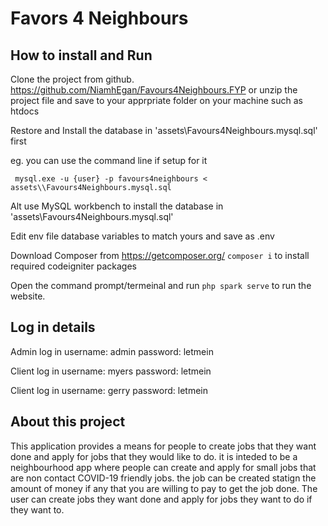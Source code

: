 # Favors 4 Neighbours

## How to install and Run

Clone the project from github. https://github.com/NiamhEgan/Favours4Neighbours.FYP
or unzip the project file and save to your apprpriate folder on your machine such as htdocs 



Restore and Install the database in 'assets\Favours4Neighbours.mysql.sql' first

eg. you can use the command line if setup for it 

` mysql.exe -u {user} -p favours4neighbours < assets\\Favours4Neighbours.mysql.sql` 

Alt use MySQL workbench to install the database in 'assets\Favours4Neighbours.mysql.sql'

Edit env file database variables to match yours and save as .env

Download Composer from https://getcomposer.org/ 
`composer i` to install required codeigniter packages 
 
 Open the command prompt/termeinal and run 
`php spark serve` to run the website.

## Log in details 
Admin log in 
username: admin
password: letmein

Client log in
username: myers
password: letmein

Client log in
username: gerry
password: letmein

## About this project

This application provides a means for people to create jobs that they want done and apply for jobs that they would like to do. it is inteded to be a neighbourhood app where people can create and apply for small jobs that are non contact COVID-19 friendly jobs. 
the job can be created statign the amount of money if any that you are willing to pay to get the job done. 
The user can create jobs they want done and apply for jobs they want to do if they want to. 
